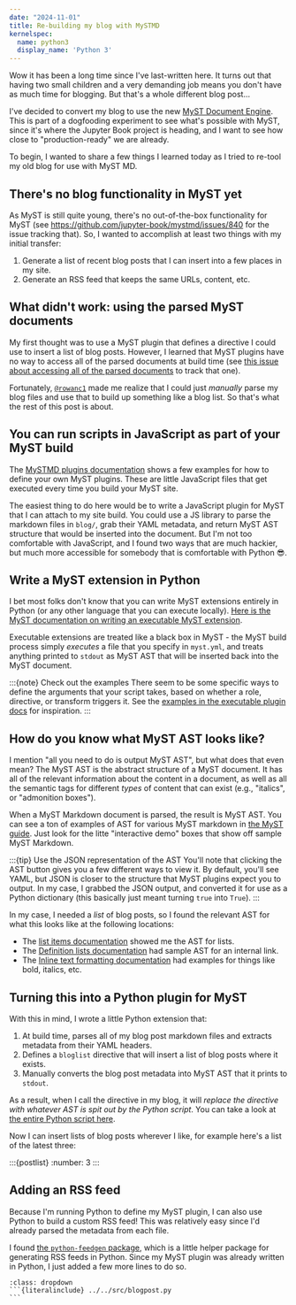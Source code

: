 ```yaml
---
date: "2024-11-01"
title: Re-building my blog with MySTMD
kernelspec:
  name: python3
  display_name: 'Python 3'
---
```


Wow it has been a long time since I've last-written here. It turns out that having two small children and a very demanding job means you don't have as much time for blogging. But that's a whole different blog post...

I've decided to convert my blog to use the new [MyST Document Engine](https://mystmd.org). This is part of a dogfooding experiment to see what's possible with MyST, since it's where the Jupyter Book project is heading, and I want to see how close to "production-ready" we are already.

To begin, I wanted to share a few things I learned today as I tried to re-tool my old blog for use with MyST MD.

## There's no blog functionality in MyST yet

As MyST is still quite young, there's no out-of-the-box functionality for MyST (see https://github.com/jupyter-book/mystmd/issues/840 for the issue tracking that). So, I wanted to accomplish at least two things with my initial transfer:

1. Generate a list of recent blog posts that I can insert into a few places in my site.
2. Generate an RSS feed that keeps the same URLs, content, etc.

## What didn't work: using the parsed MyST documents

My first thought was to use a MyST plugin that defines a directive I could use to insert a list of blog posts.
However, I learned that MyST plugins have no way to access all of the parsed documents at build time (see [this issue about accessing all of the parsed documents](https://github.com/jupyter-book/mystmd/issues/1616) to track that one).

Fortunately, [`@rowanc1`](https://github.com/rowanc1) made me realize that I could just _manually_ parse my blog files and use that to build up something like a blog list. So that's what the rest of this post is about.

## You can run scripts in JavaScript as part of your MyST build

The [MySTMD plugins documentation](https://mystmd.org/guide/javascript-plugins) shows a few examples for how to define your own MyST plugins. These are little JavaScript files that get executed every time you build your MyST site. 

The easiest thing to do here would be to write a JavaScript plugin for MyST that I can attach to my site build. You could use a JS library to parse the markdown files in `blog/`, grab their YAML metadata, and return MyST AST structure that would be inserted into the document. But I'm not too comfortable with JavaScript, and I found two ways that are much hackier, but much more accessible for somebody that is comfortable with Python 😎.

## Write a MyST extension in Python

I bet most folks don't know that you can write MyST extensions entirely in Python (or any other language that you can execute locally). [Here is the MyST documentation on writing an executable MyST extension](https://mystmd.org/guide/executable-plugins).

Executable extensions are treated like a black box in MyST - the MyST build process simply _executes_ a file that you specify in `myst.yml`, and treats anything printed to `stdout` as MyST AST that will be inserted back into the MyST document.

:::{note} Check out the examples
There seem to be some specific ways to define the arguments that your script takes, based on whether a role, directive, or transform triggers it. See the [examples in the executable plugin docs](https://mystmd.org/guide/executable-plugins) for inspiration.
:::

## How do you know what MyST AST looks like?

I mention "all you need to do is output MyST AST", but what does that even mean?
The MyST AST is the abstract structure of a MyST document. It has all of the relevant information about the content in a document, as well as all the semantic tags for different _types_ of content that can exist (e.g., "italics", or "admonition boxes").

When a MyST Markdown document is parsed, the result is MyST AST. You can see a ton of examples of AST for various MyST markdown in [the MyST guide](https://mystmd.org/guide).
Just look for the litte "interactive demo" boxes that show off sample MyST Markdown.

:::{tip} Use the JSON representation of the AST
You'll note that clicking the AST button gives you a few different ways to view it.
By default, you'll see YAML, but JSON is closer to the structure that MyST plugins expect you to output. In my case, I grabbed the JSON output, and converted it for use as a Python dictionary (this basically just meant turning `true` into `True`).
:::

In my case, I needed a *list* of blog posts, so I found the relevant AST for what this looks like at the following locations:

- The [list items documentation](https://mystmd.org/guide/typography#bullet-points-and-numbered-lists) showed me the AST for lists.
- The [Definition lists documentation](https://mystmd.org/guide/typography#definition-lists) had sample AST for an internal link.
- The [Inline text formatting documentation](https://mystmd.org/guide/typography#inline-text-formatting) had examples for things like bold, italics, etc.

## Turning this into a Python plugin for MyST

With this in mind, I wrote a little Python extension that:

1. At build time, parses all of my blog post markdown files and extracts metadata from their YAML headers.
2. Defines a `bloglist` directive that will insert a list of blog posts where it exists.
3. Manually converts the blog post metadata into MyST AST that it prints to `stdout`.

As a result, when I call the directive in my blog, it will _replace the directive with whatever AST is spit out by the Python script_. You can take a look at [the entire Python script here](../../src/blogpost.py).

Now I can insert lists of blog posts wherever I like, for example here's a list of the latest three:

:::{postlist}
:number: 3
:::

## Adding an RSS feed

Because I'm running Python to define my MyST plugin, I can also use Python to build a custom RSS feed! This was relatively easy since I'd already parsed the metadata from each file.

I found [the `python-feedgen` package](https://github.com/lkiesow/python-feedgen), which is a little helper package for generating RSS feeds in Python. Since my MyST plugin was already written in Python, I just added a few more lines to do so.

````{note} Click to see the whole Python plugin script
:class: dropdown
```{literalinclude} ../../src/blogpost.py
```
````
